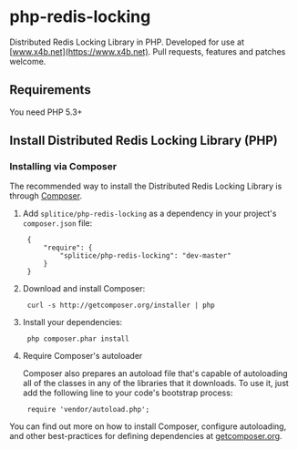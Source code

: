 # php-redis-locking

Distributed Redis Locking Library in PHP. Developed for use at [www.x4b.net](https://www.x4b.net). Pull requests, features and patches welcome.

## Requirements
You need PHP 5.3+

## Install Distributed Redis Locking Library (PHP)
### Installing via Composer

The recommended way to install the Distributed Redis Locking Library is through [Composer](http://getcomposer.org).

1. Add ``splitice/php-redis-locking`` as a dependency in your project's ``composer.json`` file:

        {
            "require": {
                "splitice/php-redis-locking": "dev-master"
            }
        }

2. Download and install Composer:

        curl -s http://getcomposer.org/installer | php

3. Install your dependencies:

        php composer.phar install

4. Require Composer's autoloader

    Composer also prepares an autoload file that's capable of autoloading all of the classes in any of the libraries that it downloads. To use it, just add the following line to your code's bootstrap process:

        require 'vendor/autoload.php';

You can find out more on how to install Composer, configure autoloading, and other best-practices for defining dependencies at [getcomposer.org](http://getcomposer.org).


